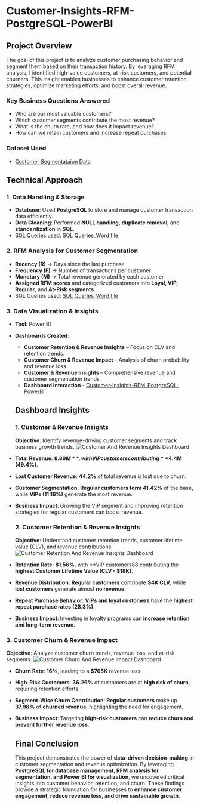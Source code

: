 # Customer-Insights-RFM-PostgreSQL-PowerBI
## Project Overview
The goal of this project is to analyze customer purchasing behavior and segment them based on their transaction history. By leveraging RFM analysis, I identified high-value customers, at-risk customers, and potential churners. This insight enables businesses to enhance customer retention strategies, optimize marketing efforts, and boost overall revenue.
### Key Business Questions Answered
 - Who are our most valuable customers?
- Which customer segments contribute the most revenue?
- What is the churn rate, and how does it impact revenue?
- How can we retain customers and increase repeat purchases
### Dataset Used
- <a href="https://www.kaggle.com/code/fabiendaniel/customer-segmentation/input">Customer Segmentataion Data</a>
## Technical Approach
### 1. Data Handling & Storage
- **Database**: Used **PostgreSQL** to store and manage customer transaction data efficiently.
- **Data Cleaning**: Performed **NULL handling**, **duplicate removal**, and **standardization** in **SQL**.
-  SQL Queries used:  <a href="https://github.com/akhilanm123/Customer-Insights-RFM-PostgreSQL-PowerBI/blob/main/SQL%20QUERIES.docx">SQL Queries_Word file</a>
 ### 2. RFM Analysis for Customer Segmentation
- **Recency (R)** → Days since the last purchase
- **Frequency (F)** → Number of transactions per customer
- **Monetary (M)** → Total revenue generated by each customer
- **Assigned RFM scores** and categorized customers into **Loyal, VIP, Regular**, and **At-Risk segments**.
-  SQL Queries used:  <a href="https://github.com/akhilanm123/Customer-Insights-RFM-PostgreSQL-PowerBI/blob/main/SQL%20QUERIES.docx">SQL Queries_Word file</a>
 ### 3. Data Visualization & Insights
- **Tool**: Power BI
- **Dashboards Created**:
   - **Customer Retention & Revenue Insights** – Focus on CLV and retention trends.
  - **Customer Churn & Revenue Impact** – Analysis of churn probability and revenue loss.
  - **Customer & Revenue Insights** – Comprehensive revenue and customer segmentation trends.
  - **Dashboard Interaction** - <a href="https://github.com/akhilanm123/Customer-Insights-RFM-PostgreSQL-PowerBI/blob/main/csa.pbix">Customer-Insights-RFM-PostgreSQL-PowerBI</a>
  ## Dashboard Insights
  ### 1. Customer & Revenue Insights
   **Objective**:  Identify revenue-driving customer segments and track business growth trends.
  ![Customer And Revenue Insights Dashboard](https://github.com/user-attachments/assets/7aa21148-601a-4e2b-94d2-3e70373c0667)
- **Total Revenue**: **$8.89M**, with VIP customers contributing **$4.4M (49.4%)**.
- **Lost Customer Revenue**: **44.2%** of total revenue is lost due to churn.
- **Customer Segmentation**: **Regular customers form 41.42%** of the base, while **VIPs (11.16%)** generate the most revenue.
- **Business Impact**: Growing the VIP segment and improving retention strategies for regular customers can boost revenue.
 
  ### 2. Customer Retention & Revenue Insights
   **Objective**: Understand customer retention trends, customer lifetime value (CLV), and revenue contributions.
  ![Customer Retention And Revenue Insights Dashboard](https://github.com/user-attachments/assets/85b1e07d-861e-455e-91bf-cac4c92a619f)
 - **Retention Rate**: **81.56%**, with **VIP customers88 contributing the **highest Customer Lifetime Value (CLV - $18K)**.
 - **Revenue Distribution**: **Regular customers** contribute **$4K CLV**, while **lost customers** generate almost **no revenue**.
 - **Repeat Purchase Behavior**: **VIPs and loyal customers** have the **highest repeat purchase rates (28.3%)**.
 - **Business Impact**: Investing in loyalty programs can **increase retention and long-term revenue**.
 
  ### 3. Customer Churn & Revenue Impact
  **Objective**: Analyze customer churn trends, revenue loss, and at-risk segments.
  ![Customer Churn And Revenue Impact Dashboard](https://github.com/user-attachments/assets/3ebc917d-4943-49e7-b6ae-6f4979472d42)
 - **Churn Rate**: **16%**, leading to a **$705K** revenue loss.
 - **High-Risk Customers**: **36.26%** of customers are at **high risk of churn**, requiring retention efforts.
 - **Segment-Wise Churn Contribution**: **Regular customers** make up **37.98%** of **churned revenue**, highlighting the need for engagement.
 - **Business Impact**: Targeting **high-risk customers** can **reduce churn and prevent further revenue loss**.

   ## Final Conclusion
   This project demonstrates the power of **data-driven decision-making** in customer segmentation and revenue optimization. By leveraging **PostgreSQL for database management, RFM analysis for segmentation, and Power BI for visualization**, we uncovered critical insights into customer behavior, retention, and churn. These findings provide a strategic foundation for businesses to **enhance customer engagement, reduce revenue loss, and drive sustainable growth**.




